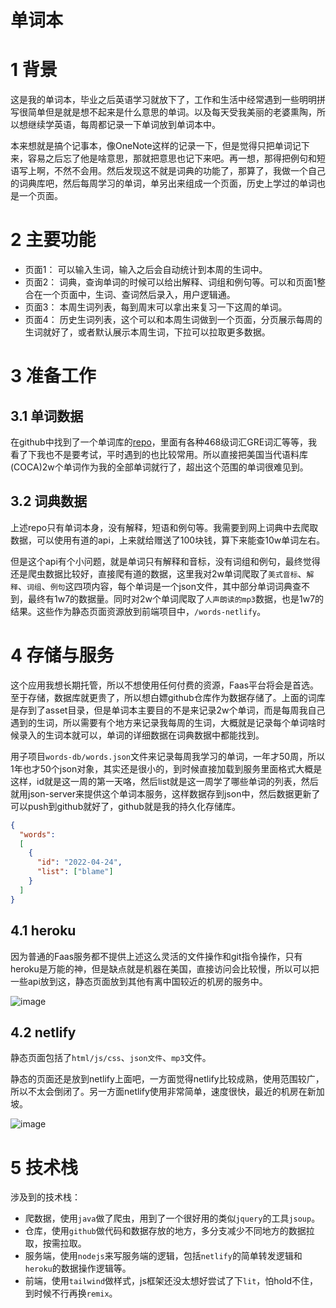 # 单词本
# 1 背景
这是我的单词本，毕业之后英语学习就放下了，工作和生活中经常遇到一些明明拼写很简单但是就是想不起来是什么意思的单词。以及每天受我美丽的老婆熏陶，所以想继续学英语，每周都记录一下单词放到单词本中。

本来想就是搞个记事本，像OneNote这样的记录一下，但是觉得只把单词记下来，容易之后忘了他是啥意思，那就把意思也记下来吧。再一想，那得把例句和短语写上啊，不然不会用。然后发现这不就是词典的功能了，那算了，我做一个自己的词典库吧，然后每周学习的单词，单另出来组成一个页面，历史上学过的单词也是一个页面。
# 2 主要功能
- 页面1： 可以输入生词，输入之后会自动统计到本周的生词中。
- 页面2： 词典，查询单词的时候可以给出解释、词组和例句等。可以和页面1整合在一个页面中，生词、查词然后录入，用户逻辑通。
- 页面3： 本周生词列表，每到周末可以拿出来复习一下这周的单词。
- 页面4： 历史生词列表，这个可以和本周生词做到一个页面，分页展示每周的生词就好了，或者默认展示本周生词，下拉可以拉取更多数据。

# 3 准备工作
## 3.1 单词数据
在github中找到了一个单词库的[repo](https://github.com/mahavivo/english-wordlists)，里面有各种468级词汇GRE词汇等等，我看了下我也不是要考试，平时遇到的也比较常用。所以直接把美国当代语料库(COCA)2w个单词作为我的全部单词就行了，超出这个范围的单词很难见到。

## 3.2 词典数据
上述repo只有单词本身，没有解释，短语和例句等。我需要到网上词典中去爬取数据，可以使用有道的api，上来就给赠送了100块钱，算下来能查10w单词左右。

但是这个api有个小问题，就是单词只有解释和音标，没有词组和例句，最终觉得还是爬虫数据比较好，直接爬有道的数据，这里我对2w单词爬取了`美式音标`、`解释`、`词组`、`例句`这四项内容，每个单词是一个json文件，其中部分单词词典查不到，最终有1w7的数据量。同时对2w个单词爬取了`人声朗读的mp3`数据，也是1w7的结果。这些作为静态页面资源放到前端项目中，`/words-netlify`。

# 4 存储与服务
这个应用我想长期托管，所以不想使用任何付费的资源，Faas平台将会是首选。至于存储，数据库就更贵了，所以想白嫖github仓库作为数据存储了。上面的词库是存到了asset目录，但是单词本主要目的不是来记录2w个单词，而是每周我自己遇到的生词，所以需要有个地方来记录我每周的生词，大概就是记录每个单词啥时候录入的生词本就可以，单词的详细数据在词典数据中都能找到。

用子项目`words-db/words.json`文件来记录每周我学习的单词，一年才50周，所以1年也才50个json对象，其实还是很小的，到时候直接加载到服务里面格式大概是这样，id就是这一周的第一天咯，然后list就是这一周学了哪些单词的列表，然后就用json-server来提供这个单词本服务，这样数据存到json中，然后数据更新了可以push到github就好了，github就是我的持久化存储库。
```json
{
  "words":
  [
    {
      "id": "2022-04-24",
      "list": ["blame"]
    }
  ] 
}
```

## 4.1 heroku
因为普通的Faas服务都不提供上述这么灵活的文件操作和git指令操作，只有heroku是万能的神，但是缺点就是机器在美国，直接访问会比较慢，所以可以把一些api放到这，静态页面放到其他有离中国较近的机房的服务中。

![image](https://i.imgur.com/x8MzihC.png)

## 4.2 netlify
静态页面包括了`html/js/css`、`json文件`、`mp3`文件。

静态的页面还是放到netlify上面吧，一方面觉得netlify比较成熟，使用范围较广，所以不太会倒闭了。另一方面netlify使用非常简单，速度很快，最近的机房在新加坡。

![image](https://i.imgur.com/xYToOfO.png)

# 5 技术栈
涉及到的技术栈：
- 爬数据，使用`java`做了爬虫，用到了一个很好用的类似`jquery`的工具`jsoup`。
- 仓库，使用`github`做代码和数据存放的地方，多分支减少不同地方的数据拉取，按需拉取。
- 服务端，使用`nodejs`来写服务端的逻辑，包括`netlify`的简单转发逻辑和`heroku`的数据操作逻辑等。
- 前端，使用`tailwind`做样式，js框架还没太想好尝试了下`lit`，怕hold不住，到时候不行再换`remix`。
